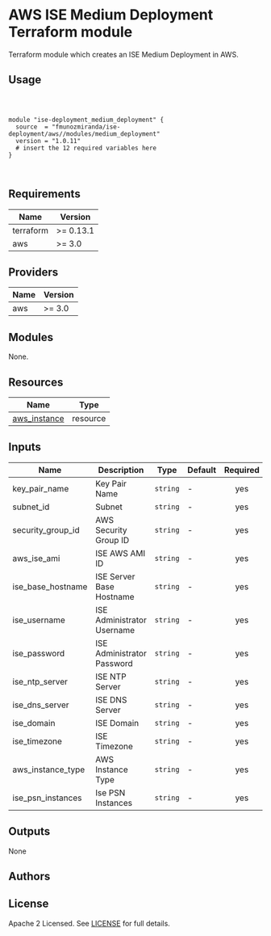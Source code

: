 # AWS ISE Medium Deployment Terraform module

Terraform module which creates an ISE Medium Deployment in AWS.

## Usage

```hcl



module "ise-deployment_medium_deployment" {
  source  = "fmunozmiranda/ise-deployment/aws//modules/medium_deployment"
  version = "1.0.11"
  # insert the 12 required variables here
}



```

## Requirements

| Name | Version |
|------|---------|
| terraform | >= 0.13.1 |
| aws | >= 3.0 |

## Providers

| Name | Version |
|------|---------|
| aws | >= 3.0 |

## Modules

None.

## Resources

| Name | Type |
|------|------|
| [aws_instance](https://registry.terraform.io/providers/hashicorp/aws/latest/docs/resources/sqs_queue) | resource |

## Inputs

| Name | Description | Type | Default | Required |
|------|-------------|------|---------|:--------:|
|key_pair_name| Key Pair Name | `string` | - | yes |
|subnet_id| Subnet  | `string` | - | yes |
|security_group_id| AWS Security Group ID | `string` | - | yes |
|aws_ise_ami| ISE AWS AMI ID | `string` | - | yes |
|ise_base_hostname| ISE Server Base Hostname | `string` | - | yes |
|ise_username| ISE Administrator Username |  `string` | - | yes |
|ise_password| ISE Administrator Password |  `string` | - | yes |
|ise_ntp_server| ISE NTP Server |`string` | - | yes |
|ise_dns_server| ISE DNS Server |`string` | - | yes |
|ise_domain| ISE Domain |`string` | - | yes |
|ise_timezone| ISE Timezone |  `string` | - | yes |
|aws_instance_type| AWS Instance Type | `string` | - | yes |
|ise_psn_instances| Ise PSN Instances | `string` | - | yes |

## Outputs

None


## Authors



## License

Apache 2 Licensed. See [LICENSE]() for full details.
